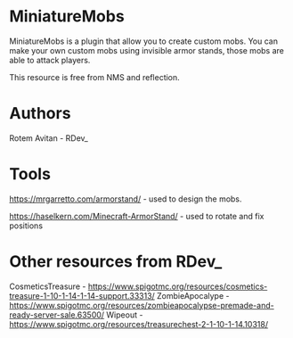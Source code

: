 # MiniatureMobs
MiniatureMobs is a plugin that allow you to create custom mobs.
You can make your own custom mobs using invisible armor stands, those mobs are able to attack players.

This resource is free from NMS and reflection.

# Authors
Rotem Avitan - RDev_

# Tools
https://mrgarretto.com/armorstand/ - used to design the mobs.

https://haselkern.com/Minecraft-ArmorStand/ - used to rotate and fix positions

# Other resources from RDev_
CosmeticsTreasure - https://www.spigotmc.org/resources/cosmetics-treasure-1-10-1-14-1-14-support.33313/
ZombieApocalype - https://www.spigotmc.org/resources/zombieapocalypse-premade-and-ready-server-sale.63500/
Wipeout - https://www.spigotmc.org/resources/treasurechest-2-1-10-1-14.10318/
